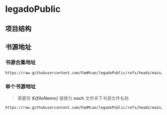 # legadoPublic

## 项目结构


## 书源地址

### 书源合集地址

``` sh
https://raw.githubusercontent.com/FamMcao/legadoPublic/refs/heads/main/BookSources/bookSource.json
```
### 单个书源地址
> 需要将 ***${fileName}*** 替换为 **each** 文件夹下书源文件名称
``` sh
https://raw.githubusercontent.com/FamMcao/legadoPublic/refs/heads/main/BookSources/each/${fileName}.json
```
